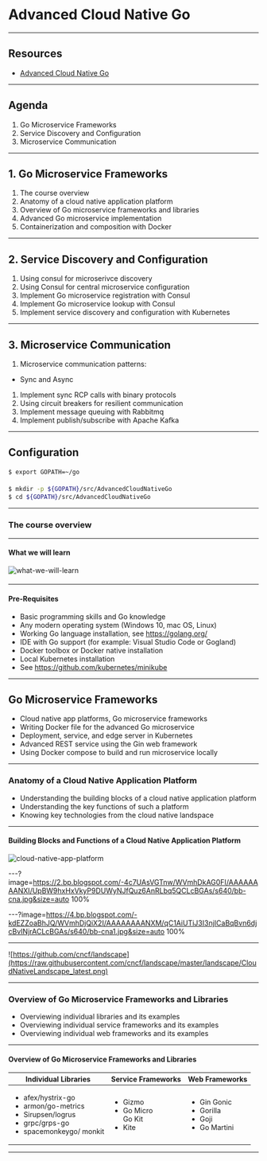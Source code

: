 # Advanced Cloud Native Go


--- 
## Resources

- [Advanced Cloud Native Go](https://www.packtpub.com/application-development/advanced-cloud-native-go-video)
---
## Agenda

1. Go Microservice Frameworks
1. Service Discovery and Configuration
1. Microservice Communication


---
## 1. Go Microservice Frameworks

1. The course overview
1. Anatomy of a cloud native application platform
1. Overview of Go microservice frameworks and libraries
1. Advanced Go microservice implementation
1. Containerization and composition with Docker

---
## 2. Service Discovery and Configuration

1. Using consul for microserivce discovery
1. Using Consul for central microservice configuration
1. Implement Go microservice registration with Consul
1. Implement Go microservice lookup with Consul
1. Implement service discovery and configuration with Kubernetes

---
## 3. Microservice Communication

1. Microservice communication patterns:
  - Sync and Async
1. Implement sync RCP calls with binary protocols
1. Using circuit breakers for resilient communication
1. Implement message queuing with Rabbitmq
1. Implement publish/subscribe with Apache Kafka
---
## Configuration

```sh
$ export GOPATH=~/go

$ mkdir -p ${GOPATH}/src/AdvancedCloudNativeGo
$ cd ${GOPATH}/src/AdvancedCloudNativeGo
```


---
### The course overview

--- 
#### What we will learn
![what-we-will-learn](https://user-images.githubusercontent.com/5771924/35202385-c728d00a-ff65-11e7-9aa9-c7794162eb78.png)
####


---
#### Pre-Requisites

- Basic programming skills and Go knowledge
- Any modern operating system (Windows 10, mac OS, Linux)
- Working Go language installation, see https://golang.org/
- IDE with Go support (for example: Visual Studio Code or Gogland)
- Docker toolbox or Docker native installation
- Local Kubernetes installation
- See https://github.com/kubernetes/minikube

---
## Go Microservice Frameworks

- Cloud native app platforms, Go microservice frameworks
- Writing Docker file for the advanced Go microservice
- Deployment, service, and edge server in Kubernetes
- Advanced REST service using the Gin web framework
- Using Docker compose to build and run microservice locally

---
### Anatomy of a Cloud Native Application Platform

- Understanding the building blocks of a cloud native application platform
- Understanding the key functions of such a platform
- Knowing key technologies from the cloud native landspace

---
#### Building Blocks and Functions of a Cloud Native Application Platform

![cloud-native-app-platform](https://user-images.githubusercontent.com/5771924/35207815-639418a6-ff88-11e7-8f97-0db352b692f4.png)


---?image=https://2.bp.blogspot.com/-4c7UAsVGTnw/WVmhDkAG0FI/AAAAAAAANXI/UpBW9hxHxVkyP9DUWyNJfQuz6AnRLbq5QCLcBGAs/s640/bb-cna.jpg&size=auto 100%

---?image=https://4.bp.blogspot.com/-kdEZZoaBhJQ/WVmhDjQiX2I/AAAAAAAANXM/qC1AiUTiJ3I3njICaBqBvn6djcBvINjrACLcBGAs/s640/bb-cna1.jpg&size=auto 100%


---
![https://github.com/cncf/landscape](https://raw.githubusercontent.com/cncf/landscape/master/landscape/CloudNativeLandscape_latest.png)

---
### Overview of Go Microservice Frameworks and Libraries

- Overviewing individual libraries and its examples
- Overviewing individual service frameworks and its examples
- Overviewing individual web frameworks and its examples

---
#### Overview of Go Microservice Frameworks and Libraries

Individual Libraries   | Service Frameworks    | Web Frameworks
-----------------------|-----------------------|-------------------
<ul><li>afex/hystrix-go</li><li>armon/go-metrics</li><li>Sirupsen/logrus</li><li>grpc/grps-go</li><li>spacemonkeygo/ monkit</li></ul>|<ul><li>Gizmo</li><li>Go Micro</li></li>Go Kit</li><li>Kite</li></ul>|<ul><li>Gin Gonic</li><li>Gorilla</li><li>Goji</li><li>Go Martini</li></ul>

---
